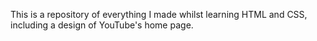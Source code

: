 This is a repository of everything I made whilst learning HTML and CSS, including a design of YouTube's home page.
